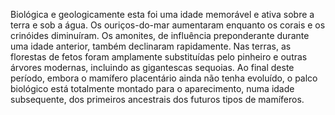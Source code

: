 ﻿Biológica e geologicamente esta foi uma idade memorável e ativa sobre a terra e sob a água. Os ouriços-do-mar aumentaram enquanto os corais e os crinóides diminuíram. Os amonites, de influência preponderante durante uma idade anterior, também declinaram rapidamente. Nas terras, as florestas de fetos foram amplamente substituídas pelo pinheiro e outras árvores modernas, incluindo as gigantescas sequoias. Ao final deste período, embora o mamífero placentário ainda não tenha evoluído, o palco biológico está totalmente montado para o aparecimento, numa idade subsequente, dos primeiros ancestrais dos futuros tipos de mamíferos.